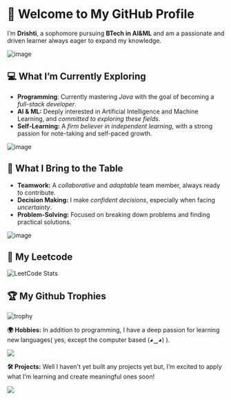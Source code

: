 # 👋 Welcome to My GitHub Profile
I’m **Drishti**, a sophomore pursuing **BTech in AI&ML** and am a passionate and driven learner always eager to expand my knowledge.

![image](https://i.postimg.cc/qMC4CLTk/jumping-gatito.gif)
## **💻 What I’m Currently Exploring**
- **Programming**: Currently mastering _Java_ with the goal of becoming a _full-stack developer_.
- **AI & ML:** Deeply interested in Artificial Intelligence and Machine Learning, and _committed to exploring these fields_.
- **Self-Learning:** A _firm believer in independent learning_, with a strong passion for note-taking and self-paced growth.

![image](https://i.postimg.cc/Njq9yFZz/nerd-spongebob.gif)


## **🤝 What I Bring to the Table**
- **Teamwork:** A _collaborative_ and _adaptable_ team member, always ready to contribute.
- **Decision Making:**  I make _confident decisions_, especially when facing _uncertainty_.
- **Problem-Solving:** Focused on breaking down problems and finding practical solutions.

![image](https://i.postimg.cc/m2G1khv6/200w.gif)

## **🧩 My Leetcode**
![LeetCode Stats](https://leetcard.jacoblin.cool/drishtiisharma?theme=dark&font=Ubuntu&ext=heatmap)

## **🏆 My Github Trophies**
![trophy](https://github-profile-trophy.vercel.app/?username=drishtiisharma&theme=darkhub)

**🌍 Hobbies:**
In addition to programming, I have a deep passion for learning new languages( yes, except the computer based (◕‿◕) ).

![](https://duolingo-stats-card.vercel.app/api?username=drishtiisharma&theme=onedark&sort=xp)

**🛠️ Projects:**
Well I haven't yet built any projects yet but, I’m excited to apply what I’m learning and create meaningful ones soon!



[![](https://visitcount.itsvg.in/api?id=drishtiisharma&label=&color=12&icon=5&pretty=false)](https://visitcount.itsvg.in)
